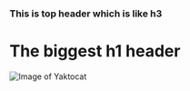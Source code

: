 ### This is top header which is like h3

# The biggest h1 header

![Image of Yaktocat](https://octodex.github.com/images/yaktocat.png)
